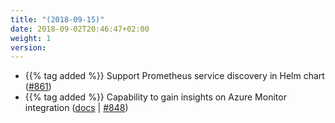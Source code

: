 ```yaml
---
title: "(2018-09-15)"
date: 2018-09-02T20:46:47+02:00
weight: 1
version:
---
```


- {{% tag added %}} Support Prometheus service discovery in Helm chart ([#861](https://github.com/tomkerkhove/promitor/issues/861))
- {{% tag added %}} Capability to gain insights on Azure Monitor integration ([docs](http://promitor.io/operations/#azure-monitor-integration) | [#848](https://github.com/tomkerkhove/promitor/issues/848))
